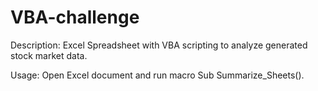 # VBA-challenge
Description:
Excel Spreadsheet with VBA scripting to analyze generated stock market data.

Usage:
Open Excel document and run macro Sub Summarize_Sheets().

